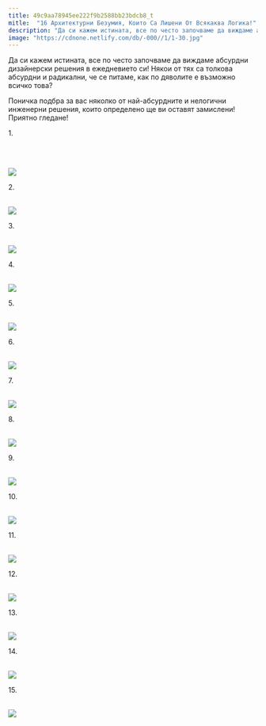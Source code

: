 ```yaml
---
title: 49c9aa78945ee222f9b2588bb23bdcb8_t
mitle:  "16 Архитектурни Безумия, Които Са Лишени От Всякаква Логика!"
description: "Да си кажем истината, все по често започваме да виждаме абсурдни дизайнерски решения в ежедневието си! Някои от тях са толкова абсурдни и радикални, че се питаме, ка�"
image: "https://cdnone.netlify.com/db/-000//1/1-30.jpg"
---
```


 <p>Да си кажем истината, все по често започваме да виждаме абсурдни дизайнерски решения в ежедневието си! Някои от тях са толкова абсурдни и радикални, че се питаме, как по дяволите е възможно всичко това?</p>      <p>Поничка подбра за вас няколко от най-абсурдните и нелогични инженерни решения, които определено ще ви оставят замислени! Приятно гледане!</p> <p>1.</p> <p> </p>      <p> <br/><img src="https://cdnone.netlify.com/db/-000//1/1-30.jpg"/><br/></p>  <p>2.</p> <p> <br/><img src="https://cdnone.netlify.com/db/-000//1/2-31.jpg"/><br/></p> <p>3.</p>      <p> <br/><img src="https://cdnone.netlify.com/db/-000//1/3-30.jpg"/><br/></p> <p>4.</p> <p> <br/><img src="https://cdnone.netlify.com/db/-000//1/4-29.jpg"/><br/></p> <p>5.</p> <p> <br/><img src="https://cdnone.netlify.com/db/-000//1/5-28.jpg"/><br/></p>  <p>6.</p>      <p> <br/><img src="https://cdnone.netlify.com/db/-000//1/6-27.jpg"/><br/></p> <p>7.</p> <p> <br/><img src="https://cdnone.netlify.com/db/-000//1/7-26.jpg"/><br/></p> <p>8.</p>      <p> <br/><img src="https://cdnone.netlify.com/db/-000//1/8-26.jpg"/><br/></p> <p>9.</p> <p> <br/><img src="https://cdnone.netlify.com/db/-000//1/9-22.jpg"/><br/></p> <p>10.</p> <p> <br/><img src="https://cdnone.netlify.com/db/-000//1/10-21.jpg"/><br/></p>  <p>11.</p> <p> <br/><img src="https://cdnone.netlify.com/db/-000//1/11-17.jpg"/><br/></p>  <p>12.</p> <p> <br/><img src="https://cdnone.netlify.com/db/2017/06/Screen-Shot-2017-06-28-at-9.53.09-PM.png"/></p> <p>13.</p> <p> <br/><img src="https://cdnone.netlify.com/db/2017/09/Screen-Shot-2017-09-02-at-12.56.28-PM.png"/></p> <p>14.</p> <p> <br/><img src="https://cdnone.netlify.com/db/2017/09/а1.jpg"/><br/></p> <p>15.</p> <p> <br/><img src="https://cdnone.netlify.com/db/2017/09/а2.jpg"/><br/></p>       